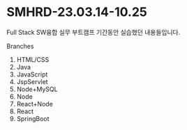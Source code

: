 # SMHRD-23.03.14-10.25
Full Stack SW융합 실무 부트캠프 기간동안 실습했던 내용들입니다.

  Branches
1. HTML/CSS
2. Java
3. JavaScript
4. JspServlet
5. Node+MySQL
6. Node
7. React+Node
8. React
9. SpringBoot
